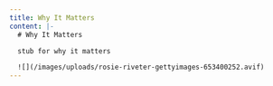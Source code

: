 ```yaml
---
title: Why It Matters
content: |-
  # Why It Matters

  stub for why it matters

  ![](/images/uploads/rosie-riveter-gettyimages-653400252.avif)
---
```

